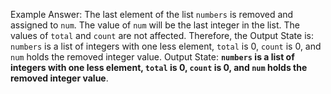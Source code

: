 Example Answer:
The last element of the list `numbers` is removed and assigned to `num`. The value of `num` will be the last integer in the list. The values of `total` and `count` are not affected. Therefore, the Output State is: `numbers` is a list of integers with one less element, `total` is 0, `count` is 0, and `num` holds the removed integer value.
Output State: **`numbers` is a list of integers with one less element, `total` is 0, `count` is 0, and `num` holds the removed integer value**.